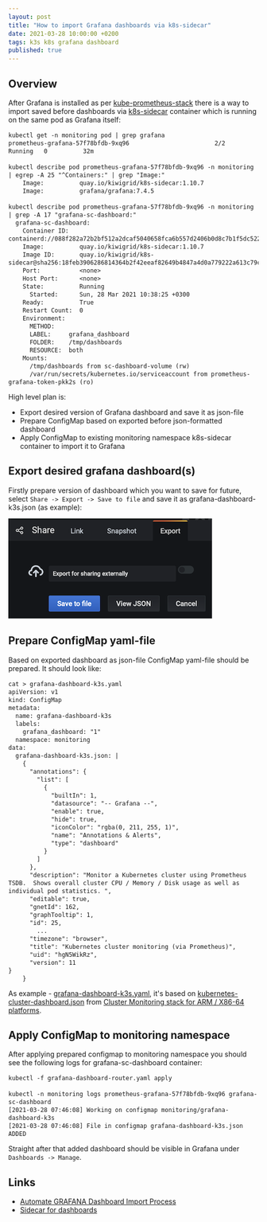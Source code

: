 ```yaml
---
layout: post
title: "How to import Grafana dashboards via k8s-sidecar"
date: 2021-03-28 10:00:00 +0200
tags: k3s k8s grafana dashboard
published: true
---
```

## Overview
After Grafana is installed as per [kube-prometheus-stack](/2021/01/20/Installing-Prometheus-with-Helm.html) there is a way to import saved before dashboards via [k8s-sidecar](https://github.com/kiwigrid/k8s-sidecar) container which is running on the same pod as Grafana itself:
```
kubectl get -n monitoring pod | grep grafana
prometheus-grafana-57f78bfdb-9xq96                        2/2     Running   0          32m

kubectl describe pod prometheus-grafana-57f78bfdb-9xq96 -n monitoring | egrep -A 25 "^Containers:" | grep "Image:"
    Image:          quay.io/kiwigrid/k8s-sidecar:1.10.7
    Image:          grafana/grafana:7.4.5

kubectl describe pod prometheus-grafana-57f78bfdb-9xq96 -n monitoring | grep -A 17 "grafana-sc-dashboard:"
  grafana-sc-dashboard:
    Container ID:   containerd://088f282a72b2bf512a2dcaf5040658fca6b557d2406b0d8c7b1f5dc52284ac0d
    Image:          quay.io/kiwigrid/k8s-sidecar:1.10.7
    Image ID:       quay.io/kiwigrid/k8s-sidecar@sha256:18feb3906286814364b2f42eeaf82649b4847a4d0a779222a613c79c9da7ad87
    Port:           <none>
    Host Port:      <none>
    State:          Running
      Started:      Sun, 28 Mar 2021 10:38:25 +0300
    Ready:          True
    Restart Count:  0
    Environment:
      METHOD:    
      LABEL:     grafana_dashboard
      FOLDER:    /tmp/dashboards
      RESOURCE:  both
    Mounts:
      /tmp/dashboards from sc-dashboard-volume (rw)
      /var/run/secrets/kubernetes.io/serviceaccount from prometheus-grafana-token-pkk2s (ro)

```
High level plan is:
- Export desired version of Grafana dashboard and save it as json-file
- Prepare ConfigMap based on exported before json-formatted dashboard
- Apply ConfigMap to existing monitoring namespace k8s-sidecar container to import it to Grafana

## Export desired grafana dashboard(s)
Firstly prepare version of dashboard which you want to save for future, select `Share -> Export -> Save to file` and save it as grafana-dashboard-k3s.json (as example):

![grafana-export-dashboard-as-file](/assets/grafana-export-dashboard-as-file.png)

## Prepare ConfigMap yaml-file
Based on exported dashboard as json-file ConfigMap yaml-file should be prepared. It should look like:
```
cat > grafana-dashboard-k3s.yaml
apiVersion: v1
kind: ConfigMap
metadata:
  name: grafana-dashboard-k3s
  labels:
    grafana_dashboard: "1"
  namespace: monitoring
data:
  grafana-dashboard-k3s.json: |
    {
      "annotations": {
        "list": [
          {
            "builtIn": 1,
            "datasource": "-- Grafana --",
            "enable": true,
            "hide": true,
            "iconColor": "rgba(0, 211, 255, 1)",
            "name": "Annotations & Alerts",
            "type": "dashboard"
          }
        ]
      },
      "description": "Monitor a Kubernetes cluster using Prometheus TSDB.  Shows overall cluster CPU / Memory / Disk usage as well as individual pod statistics. ",
      "editable": true,
      "gnetId": 162,
      "graphTooltip": 1,
      "id": 25,
        ...
      "timezone": "browser",
      "title": "Kubernetes cluster monitoring (via Prometheus)",
      "uid": "hgN5WikRz",
      "version": 11
}
    }

```
As example - [grafana-dashboard-k3s.yaml](https://github.com/212850a/home-kube/blob/main/roles/monitoring/files/grafana-dashboard-k3s.yaml), it's based on [kubernetes-cluster-dashboard.json](https://github.com/carlosedp/cluster-monitoring/blob/master/grafana-dashboards/kubernetes-cluster-dashboard.json) from [Cluster Monitoring stack for ARM / X86-64 platforms](https://github.com/carlosedp/cluster-monitoring).

## Apply ConfigMap to monitoring namespace
After applying prepared configmap to monitoring namespace you should see the following logs for grafana-sc-dashboard container:

```
kubectl -f grafana-dashboard-router.yaml apply

kubectl -n monitoring logs prometheus-grafana-57f78bfdb-9xq96 grafana-sc-dashboard
[2021-03-28 07:46:08] Working on configmap monitoring/grafana-dashboard-k3s
[2021-03-28 07:46:08] File in configmap grafana-dashboard-k3s.json ADDED

```
Straight after that added dashboard should be visible in Grafana under `Dashboards -> Manage`.

## Links
* [Automate GRAFANA Dashboard Import Process](https://codevalue.com/grafana/)
* [Sidecar for dashboards](https://github.com/grafana/helm-charts/tree/main/charts/grafana#sidecar-for-dashboards)
